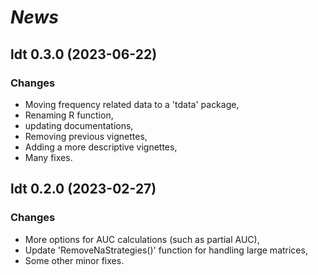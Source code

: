 # *News*

## ldt 0.3.0 (2023-06-22)

### Changes

* Moving frequency related data to a 'tdata' package,
* Renaming R function,
* updating documentations, 
* Removing previous vignettes,
* Adding a more descriptive vignettes,
* Many fixes.

## ldt 0.2.0 (2023-02-27)

### Changes

* More options for AUC calculations (such as partial AUC),
* Update 'RemoveNaStrategies()' function for handling large matrices,
* Some other minor fixes.
